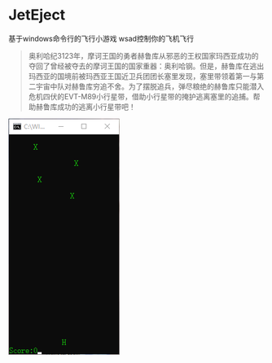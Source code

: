 # JetEject
基于windows命令行的飞行小游戏
wsad控制你的飞机飞行

> 奥利哈纪3123年，摩诃王国的勇者赫鲁库从邪恶的王权国家玛西亚成功的夺回了曾经被夺去的摩诃王国的国家重器：奥利哈钢。但是，赫鲁库在逃出玛西亚的国境前被玛西亚王国近卫兵团团长塞里发现，塞里带领着第一与第二宇宙中队对赫鲁库穷追不舍。为了摆脱追兵，弹尽粮绝的赫鲁库只能潜入危机四伏的EVT-M89小行星带，借助小行星带的掩护逃离塞里的追捕。帮助赫鲁库成功的逃离小行星带吧！

![DEMO][1]


  [1]: https://github.com/SimonLeeCHN/JetEject/blob/master/demo.gif
